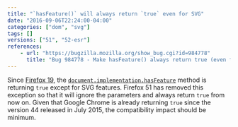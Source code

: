 ```yaml
---
title: "`hasFeature()` will always return `true` even for SVG"
date: "2016-09-06T22:24:00-04:00"
categories: ["dom", "svg"]
tags: []
versions: ["51", "52-esr"]
references:
    - url: "https://bugzilla.mozilla.org/show_bug.cgi?id=984778"
      title: "Bug 984778 - Make hasFeature() always return true (even for SVG)"
---
```

Since [Firefox 19](https://www.fxsitecompat.dev/en-CA/docs/2012/hasfeature-issupported-methods-now-always-return-true/), the [`document.implementation.hasFeature`](https://developer.mozilla.org/docs/Web/API/DOMImplementation/hasFeature) method is returning `true` except for SVG features. Firefox 51 has removed this exception so that it will ignore the parameters and always return `true` from now on. Given that Google Chrome is already returning `true` since the version 44 released in July 2015, the compatibility impact should be minimum.
